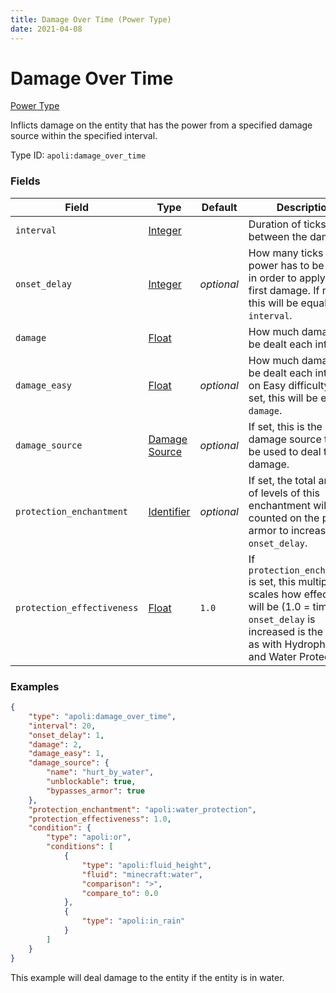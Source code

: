 ```yaml
---
title: Damage Over Time (Power Type)
date: 2021-04-08
---
```


# Damage Over Time

[Power Type](../power_types.md)

Inflicts damage on the entity that has the power from a specified damage source within the specified interval.

Type ID: `apoli:damage_over_time`


### Fields

Field  | Type | Default | Description
-------|------|---------|-------------
`interval` | [Integer](../data_types/integer.md) | | Duration of ticks to wait between the damage.
`onset_delay` | [Integer](../data_types/integer.md) | _optional_ | How many ticks the power has to be active in order to apply the first damage. If not set, this will be equal to `interval`.
`damage` | [Float](../data_types/float.md) | | How much damage will be dealt each interval.
`damage_easy` | [Float](../data_types/float.md) | _optional_ | How much damage will be dealt each interval on Easy difficulty. If not set, this will be equal to `damage`.
`damage_source` | [Damage Source](../data_types/damage_source.md) | _optional_ | If set, this is the damage source that will be used to deal the damage.
`protection_enchantment` | [Identifier](../data_types/identifier.md) | _optional_ | If set, the total amount of levels of this enchantment will be counted on the player's armor to increase the `onset_delay`.
`protection_effectiveness` | [Float](../data_types/float.md) | `1.0` | If `protection_enchantment` is set, this multiplier scales how effective it will be (1.0 = time the `onset_delay` is increased is the same as with Hydrophobia and Water Protection).


### Examples

```json
{
  	"type": "apoli:damage_over_time",
  	"interval": 20,
  	"onset_delay": 1,
  	"damage": 2,
  	"damage_easy": 1,
  	"damage_source": {
    	"name": "hurt_by_water",
    	"unblockable": true,
    	"bypasses_armor": true
  	},
  	"protection_enchantment": "apoli:water_protection",
  	"protection_effectiveness": 1.0,
  	"condition": {
    	"type": "apoli:or",
    	"conditions": [
	      	{
	        	"type": "apoli:fluid_height",
		        "fluid": "minecraft:water",
	        	"comparison": ">",
	        	"compare_to": 0.0
	      	},
	      	{
	        	"type": "apoli:in_rain"
	      	}
    	]
  	}
}
```

This example will deal damage to the entity if the entity is in water.
